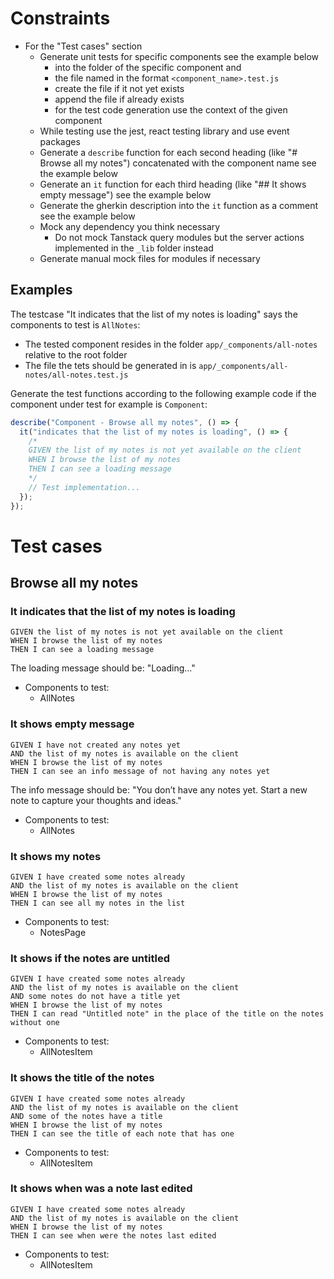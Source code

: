 # Constraints

- For the "Test cases" section
  - Generate unit tests for specific components see the example below
    - into the folder of the specific component and
    - the file named in the format `<component_name>.test.js`
    - create the file if it not yet exists
    - append the file if already exists
    - for the test code generation use the context of the given component
  - While testing use the jest, react testing library and use event packages
  - Generate a `describe` function for each second heading (like "# Browse all my notes") concatenated with the component name see the example below
  - Generate an `it` function for each third heading (like "## It shows empty message") see the example below
  - Generate the gherkin description into the `it` function as a comment see the example below
  - Mock any dependency you think necessary
    - Do not mock Tanstack query modules but the server actions implemented in the `_lib` folder instead
  - Generate manual mock files for modules if necessary

## Examples

The testcase "It indicates that the list of my notes is loading" says the components to test is `AllNotes`:

- The tested component resides in the folder `app/_components/all-notes` relative to the root folder
- The file the tets should be generated in is `app/_components/all-notes/all-notes.test.js`

Generate the test functions according to the following example code if the component under test for example is `Component`:

```javascript
describe("Component - Browse all my notes", () => {
  it("indicates that the list of my notes is loading", () => {
    /*
    GIVEN the list of my notes is not yet available on the client
    WHEN I browse the list of my notes
    THEN I can see a loading message
    */
    // Test implementation...
  });
});
```

# Test cases

## Browse all my notes

### It indicates that the list of my notes is loading

```gherkin
GIVEN the list of my notes is not yet available on the client
WHEN I browse the list of my notes
THEN I can see a loading message
```

The loading message should be: "Loading..."

- Components to test:
  - AllNotes

### It shows empty message

```gherkin
GIVEN I have not created any notes yet
AND the list of my notes is available on the client
WHEN I browse the list of my notes
THEN I can see an info message of not having any notes yet
```

The info message should be: "You don’t have any notes yet. Start a new note to capture your thoughts and ideas."

- Components to test:
  - AllNotes

### It shows my notes

```gherkin
GIVEN I have created some notes already
AND the list of my notes is available on the client
WHEN I browse the list of my notes
THEN I can see all my notes in the list
```

- Components to test:
  - NotesPage

### It shows if the notes are untitled

```gherkin
GIVEN I have created some notes already
AND the list of my notes is available on the client
AND some notes do not have a title yet
WHEN I browse the list of my notes
THEN I can read "Untitled note" in the place of the title on the notes without one
```

- Components to test:
  - AllNotesItem

### It shows the title of the notes

```gherkin
GIVEN I have created some notes already
AND the list of my notes is available on the client
AND some of the notes have a title
WHEN I browse the list of my notes
THEN I can see the title of each note that has one
```

- Components to test:
  - AllNotesItem

### It shows when was a note last edited

```gherkin
GIVEN I have created some notes already
AND the list of my notes is available on the client
WHEN I browse the list of my notes
THEN I can see when were the notes last edited
```

- Components to test:
  - AllNotesItem
